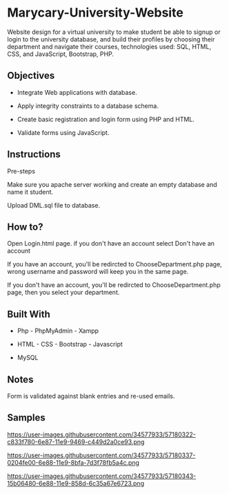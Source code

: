 # Marycary-University-Website
Website design for a virtual university to make student be able to signup or login to the university database, and build their profiles by choosing their department and navigate their courses, technologies used: SQL, HTML, CSS, and JavaScript, Bootstrap, PHP.


## Objectives

* Integrate Web applications with database.

* Apply integrity constraints to a database schema.

* Create basic registration and login form using PHP and HTML.

* Validate forms using JavaScript.



## Instructions

Pre-steps

Make sure you apache server working and create an empty database and name it student.

Upload DML.sql file to database.


## How to?

Open Login.html page. if you don't have an account select Don't have an account

If you have an account, you'll be redircted to ChooseDepartment.php page, wrong username and password will keep you in the same page.

If you don't have an account, you'll be redircted to ChooseDepartment.php page, then you select your department.


## Built With

* Php - PhpMyAdmin - Xampp

* HTML - CSS - Bootstrap - Javascript  

* MySQL 


## Notes
Form is validated against blank entries and re-used emails.


## Samples

https://user-images.githubusercontent.com/34577933/57180322-c833f780-6e87-11e9-9469-c449d2a0ce93.png

https://user-images.githubusercontent.com/34577933/57180337-0204fe00-6e88-11e9-8bfa-7d3f78fb5a4c.png

https://user-images.githubusercontent.com/34577933/57180343-15b06480-6e88-11e9-858d-6c35a67e6723.png


